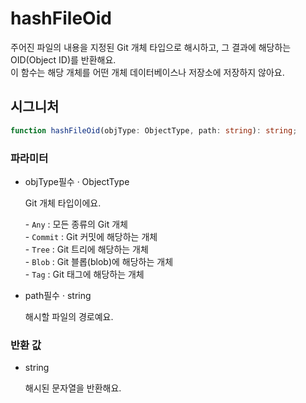# hashFileOid

주어진 파일의 내용을 지정된 Git 개체 타입으로 해시하고, 그 결과에 해당하는 OID(Object ID)를 반환해요.  
이 함수는 해당 개체를 어떤 개체 데이터베이스나 저장소에 저장하지 않아요.

## 시그니처

```ts
function hashFileOid(objType: ObjectType, path: string): string;
```

### 파라미터

<ul class="param-ul">
  <li class="param-li param-li-root">
    <span class="param-name">objType</span><span class="param-required">필수</span>&nbsp;·&nbsp;<span class="param-type">ObjectType</span>
    <br>
    <p class="param-description">Git 개체 타입이에요.</p>
    <p class="param-description">
      - <code>Any</code> : 모든 종류의 Git 개체<br>
      - <code>Commit</code> : Git 커밋에 해당하는 개체<br>
      - <code>Tree</code> : Git 트리에 해당하는 개체<br>
      - <code>Blob</code> : Git 블롭(blob)에 해당하는 개체<br>
      - <code>Tag</code> : Git 태그에 해당하는 개체
    </p>
  </li>
  <li class="param-li param-li-root">
    <span class="param-name">path</span><span class="param-required">필수</span>&nbsp;·&nbsp;<span class="param-type">string</span>
    <br>
    <p class="param-description">해시할 파일의 경로예요.</p>
  </li>
</ul>

### 반환 값

<ul class="param-ul">
  <li class="param-li param-li-root">
    <span class="param-type">string</span>
    <br>
    <p class="param-description">해시된 문자열을 반환해요.</p>
  </li>
</ul>